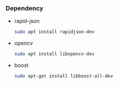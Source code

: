 ### Dependency
- rapid-json
    ```bash
    sudo apt install rapidjson-dev
    ```
- opencv
    ```bash
    sudo apt install libopencv-dev
    ```
- boost
    ```bash
    sudo apt-get install libboost-all-dev
    ```
